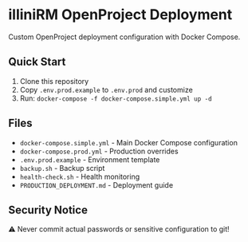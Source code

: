 # illiniRM OpenProject Deployment

Custom OpenProject deployment configuration with Docker Compose.

## Quick Start

1. Clone this repository
2. Copy `.env.prod.example` to `.env.prod` and customize
3. Run: `docker-compose -f docker-compose.simple.yml up -d`

## Files

- `docker-compose.simple.yml` - Main Docker Compose configuration
- `docker-compose.prod.yml` - Production overrides
- `.env.prod.example` - Environment template
- `backup.sh` - Backup script
- `health-check.sh` - Health monitoring
- `PRODUCTION_DEPLOYMENT.md` - Deployment guide


## Security Notice

⚠️ Never commit actual passwords or sensitive configuration to git!
